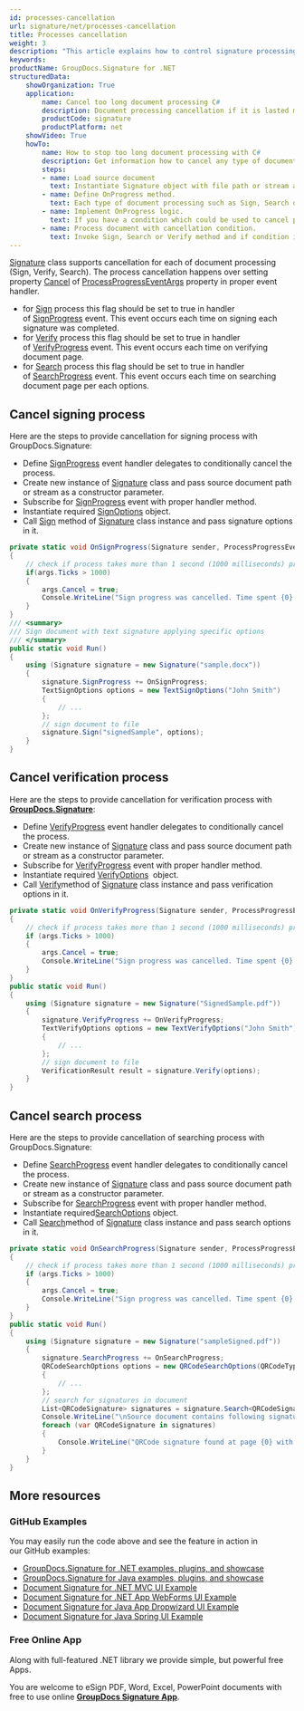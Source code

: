 ```yaml
---
id: processes-cancellation
url: signature/net/processes-cancellation
title: Processes cancellation
weight: 3
description: "This article explains how to control signature processing (cancellation) for large documents with GroupDocs.Signature API."
keywords: 
productName: GroupDocs.Signature for .NET
structuredData:
    showOrganization: True
    application:    
        name: Cancel too long document processing C#    
        description: Document processing cancellation if it is lasted more than specific threshold with C# language by GroupDocs.Signature for .NET APIs
        productCode: signature
        productPlatform: net 
    showVideo: True
    howTo:
        name: How to stop too long document processing with C# 
        description: Get information how to cancel any type of document processing via C#
        steps:
        - name: Load source document
          text: Instantiate Signature object with file path or stream as a constructor parameter will load the document. 
        - name: Define OnProgress method. 
          text: Each type of document processing such as Sign, Search or Verify can invoke OnProgress method during it work.
        - name: Implement OnProgress logic. 
          text: If you have a condition which could be used to cancel processing implement it in OnProgress method.
        - name: Process document with cancellation condition. 
          text: Invoke Sign, Search or Verify method and if condition it true processing is being stopped.
---
```

[Signature](https://apireference.groupdocs.com/net/signature/groupdocs.signature/signature) class supports cancellation for each of document processing (Sign, Verify, Search). The process cancellation happens over setting property [Cancel](https://apireference.groupdocs.com/net/signature/groupdocs.signature/processprogresseventargs/properties/cancel) of [ProcessProgressEventArgs](https://apireference.groupdocs.com/net/signature/groupdocs.signature/processprogresseventargs) property in proper event handler.

* for [Sign](https://apireference.groupdocs.com/net/signature/groupdocs.signature/signature/methods/sign) process this flag should be set to true in handler of [SignProgress](https://apireference.groupdocs.com/net/signature/groupdocs.signature/signature/events/signprogress) event. This event occurs each time on signing each signature was completed.
* for [Verify](https://apireference.groupdocs.com/net/signature/groupdocs.signature/signature/methods/verify) process this flag should be set to true in handler of [VerifyProgress](https://apireference.groupdocs.com/net/signature/groupdocs.signature/signature/events/verifyprogress) event. This event occurs each time on verifying document page.
* for [Search](https://apireference.groupdocs.com/net/signature/groupdocs.signature/signature/methods/search/_1) process this flag should be set to true in handler of [SearchProgress](https://apireference.groupdocs.com/net/signature/groupdocs.signature/signature/events/searchprogress) event. This event occurs each time on searching document page per each options.  

## Cancel signing process

Here are the steps to provide cancellation for signing process with GroupDocs.Signature:

* Define [SignProgress](https://apireference.groupdocs.com/net/signature/groupdocs.signature/signature/events/signprogress) event handler delegates to conditionally cancel the process.
* Create new instance of [Signature](https://apireference.groupdocs.com/net/signature/groupdocs.signature/signature) class and pass source document path or stream as a constructor parameter.
* Subscribe for [SignProgress](https://apireference.groupdocs.com/net/signature/groupdocs.signature/signature/events/signprogress) event with proper handler method.
* Instantiate required [SignOptions](https://apireference.groupdocs.com/net/signature/groupdocs.signature.options/signoptions) object.
* Call [Sign](https://apireference.groupdocs.com/net/signature/groupdocs.signature/signature/methods/sign) method of [Signature](https://apireference.groupdocs.com/net/signature/groupdocs.signature/signature) class instance and pass signature options in it.

```csharp
private static void OnSignProgress(Signature sender, ProcessProgressEventArgs args)
{
    // check if process takes more than 1 second (1000 milliseconds) processing cancellation
    if(args.Ticks > 1000)
    {
        args.Cancel = true;
        Console.WriteLine("Sign progress was cancelled. Time spent {0} mlsec", args.Ticks);
    }
}
/// <summary>
/// Sign document with text signature applying specific options
/// </summary>
public static void Run()
{
    using (Signature signature = new Signature("sample.docx"))
    {
        signature.SignProgress += OnSignProgress;
        TextSignOptions options = new TextSignOptions("John Smith")
        {
            // ...
        };
        // sign document to file
        signature.Sign("signedSample", options);
    }
}
```

## Cancel verification process

Here are the steps to provide cancellation for verification process with [**GroupDocs.Signature**](https://products.groupdocs.com/signature/net):

* Define [VerifyProgress](https://apireference.groupdocs.com/net/signature/groupdocs.signature/signature/events/verifyprogress) event handler delegates to conditionally cancel the process.
* Create new instance of [Signature](https://apireference.groupdocs.com/net/signature/groupdocs.signature/signature) class and pass source document path or stream as a constructor parameter.
* Subscribe for [VerifyProgress](https://apireference.groupdocs.com/net/signature/groupdocs.signature/signature/events/verifyprogress) event with proper handler method.  
* Instantiate required [VerifyOptions](https://apireference.groupdocs.com/net/signature/groupdocs.signature.options/verifyoptions)  object.
* Call [Verify](https://apireference.groupdocs.com/net/signature/groupdocs.signature/signature/methods/verify)method of [Signature](https://apireference.groupdocs.com/net/signature/groupdocs.signature/signature) class instance and pass verification options in it.

```csharp
private static void OnVerifyProgress(Signature sender, ProcessProgressEventArgs args)
{
    // check if process takes more than 1 second (1000 milliseconds) processing cancellation
    if (args.Ticks > 1000)
    {
        args.Cancel = true;
        Console.WriteLine("Sign progress was cancelled. Time spent {0} mlsec", args.Ticks);
    }
}
public static void Run()
{
    using (Signature signature = new Signature("SignedSample.pdf"))
    {
        signature.VerifyProgress += OnVerifyProgress;
        TextVerifyOptions options = new TextVerifyOptions("John Smith")
        {
            // ...
        };
        // sign document to file
        VerificationResult result = signature.Verify(options);
    }
}
```

## Cancel search process

Here are the steps to provide cancellation of searching process with GroupDocs.Signature:

* Define [SearchProgress](https://apireference.groupdocs.com/net/signature/groupdocs.signature/signature/events/searchprogress) event handler delegates to conditionally cancel the process.
* Create new instance of [Signature](https://apireference.groupdocs.com/net/signature/groupdocs.signature/signature) class and pass source document path or stream as a constructor parameter.
* Subscribe for [SearchProgress](https://apireference.groupdocs.com/net/signature/groupdocs.signature/signature/events/searchprogress) event with proper handler method.
* Instantiate required[SearchOptions](https://apireference.groupdocs.com/net/signature/groupdocs.signature.options/searchoptions) object.
* Call [Search](https://apireference.groupdocs.com/net/signature/groupdocs.signature/signature/methods/search/_1)method of [Signature](https://apireference.groupdocs.com/net/signature/groupdocs.signature/signature) class instance and pass search options in it.

```csharp
private static void OnSearchProgress(Signature sender, ProcessProgressEventArgs args)
{
    // check if process takes more than 1 second (1000 milliseconds) processing cancellation
    if (args.Ticks > 1000)
    {
        args.Cancel = true;
        Console.WriteLine("Sign progress was cancelled. Time spent {0} mlsec", args.Ticks);
    }
}
public static void Run()
{
    using (Signature signature = new Signature("sampleSigned.pdf"))
    {
        signature.SearchProgress += OnSearchProgress;
        QRCodeSearchOptions options = new QRCodeSearchOptions(QRCodeTypes.QR)
        {
            // ...
        };
        // search for signatures in document
        List<QRCodeSignature> signatures = signature.Search<QRCodeSignature>(options);
        Console.WriteLine("\nSource document contains following signatures.");
        foreach (var QRCodeSignature in signatures)
        {
            Console.WriteLine("QRCode signature found at page {0} with type {1} and text {2}", QRCodeSignature.PageNumber, QRCodeSignature.EncodeType, QRCodeSignature.Text);
        }
    }
}
```

## More resources

### GitHub Examples

You may easily run the code above and see the feature in action in our GitHub examples:

* [GroupDocs.Signature for .NET examples, plugins, and showcase](https://github.com/groupdocs-signature/GroupDocs.Signature-for-.NET)
* [GroupDocs.Signature for Java examples, plugins, and showcase](https://github.com/groupdocs-signature/GroupDocs.Signature-for-Java)
* [Document Signature for .NET MVC UI Example](https://github.com/groupdocs-signature/GroupDocs.Signature-for-.NET-MVC)
* [Document Signature for .NET App WebForms UI Example](https://github.com/groupdocs-signature/GroupDocs.Signature-for-.NET-WebForms)
* [Document Signature for Java App Dropwizard UI Example](https://github.com/groupdocs-signature/GroupDocs.Signature-for-Java-Dropwizard)
* [Document Signature for Java Spring UI Example](https://github.com/groupdocs-signature/GroupDocs.Signature-for-Java-Spring)

### Free Online App

Along with full-featured .NET library we provide simple, but powerful free Apps.

You are welcome to eSign PDF, Word, Excel, PowerPoint documents with free to use online **[GroupDocs Signature App](https://products.groupdocs.app/signature)**.
